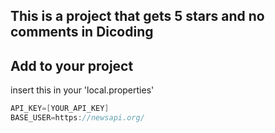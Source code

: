 ## This is a project that gets 5 stars and no comments in Dicoding

## Add to your project
insert this in your 'local.properties'
```groovy
API_KEY=[YOUR_API_KEY]
BASE_USER=https://newsapi.org/
```
